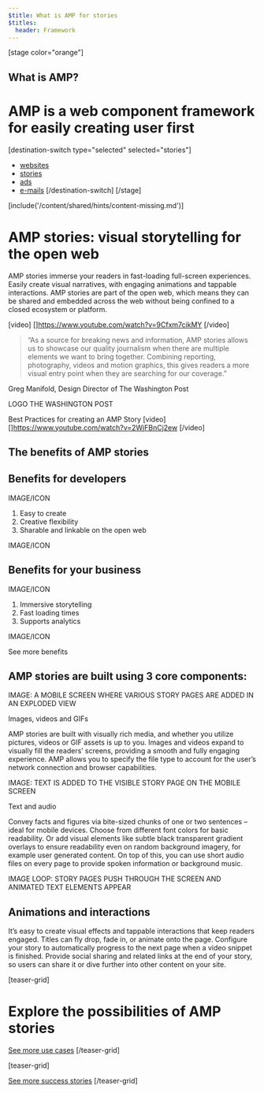 ```yaml
---
$title: What is AMP for stories
$titles:
  header: Framework
---
```

[stage color="orange"]
## What is AMP?
# AMP is a web component framework for easily creating user first
[destination-switch type="selected" selected="stories"]
- [websites](/content/amp-dev/overview/framework/websites.md)
- [stories](/content/amp-dev/overview/framework/stories.md)
- [ads](/content/amp-dev/overview/framework/ads.md)
- [e-mails](/content/amp-dev/overview/framework/emails.md)
[/destination-switch]
[/stage]

[include('/content/shared/hints/content-missing.md')]

# AMP stories: visual storytelling for the open web
AMP stories immerse your readers in fast-loading full-screen experiences. Easily create visual narratives, with engaging animations and tappable interactions. AMP stories are part of the open web, which means they can be shared and embedded across the web without being confined to a closed ecosystem or platform.

[video]
[]https://www.youtube.com/watch?v=9Cfxm7cikMY
[/video]

> “As a source for breaking news and information, AMP stories allows us to showcase our quality journalism when there are multiple elements we want to bring together. Combining reporting, photography, videos and motion graphics, this gives readers a more visual entry point when they are searching for our coverage.”

Greg Manifold, Design Director of The Washington Post

LOGO THE WASHINGTON POST

Best Practices for creating an AMP Story
[video]
[]https://www.youtube.com/watch?v=2WjFBnCj2ew
[/video]

## The benefits of AMP stories

## Benefits for developers
IMAGE/ICON

1. Easy to create
2. Creative flexibility
3. Sharable and linkable on the open web

IMAGE/ICON

## Benefits for your business

IMAGE/ICON

1. Immersive storytelling
2. Fast loading times
3. Supports analytics

IMAGE/ICON

See more benefits

## AMP stories are built using 3 core components:
IMAGE: A MOBILE SCREEN WHERE VARIOUS STORY PAGES ARE ADDED IN AN EXPLODED VIEW

Images, videos and GIFs

AMP stories are built with visually rich media, and whether you utilize pictures, videos or GIF assets is up to you.  Images and videos expand to visually fill the readers’ screens, providing a smooth and fully engaging experience. AMP allows you to specify the file type to account for the user’s network connection and browser capabilities.

IMAGE: TEXT IS ADDED TO THE VISIBLE STORY PAGE ON THE MOBILE SCREEN

Text and audio

Convey facts and figures via bite-sized chunks of one or two sentences – ideal for mobile devices. Choose from different font colors for basic readability. Or add visual elements like subtle black transparent gradient overlays to ensure readability even on random background imagery, for example user generated content. On top of this, you can use short audio files on every page to provide spoken information or background music.

IMAGE LOOP: STORY PAGES PUSH THROUGH THE SCREEN AND ANIMATED TEXT ELEMENTS APPEAR

## Animations and interactions

It’s easy to create visual effects and tappable interactions that keep readers engaged. Titles can fly  drop, fade in, or animate onto the page. Configure your story to automatically progress to the next page when a video snippet is finished. Provide social sharing and related links at the end of your story, so users can share it or dive further into other content on your site.

[teaser-grid]
# Explore the possibilities of AMP stories
[](content/shared/fill-ins/use-case.md)
[](content/shared/fill-ins/use-case.md)
[](content/shared/fill-ins/use-case.md)

[See more use cases](#)
[/teaser-grid]

[teaser-grid]
[](content/shared/fill-ins/success-story.md)
[](content/shared/fill-ins/success-story-2.md)
[](content/shared/fill-ins/success-story.md)

[See more success stories](#)
[/teaser-grid]
